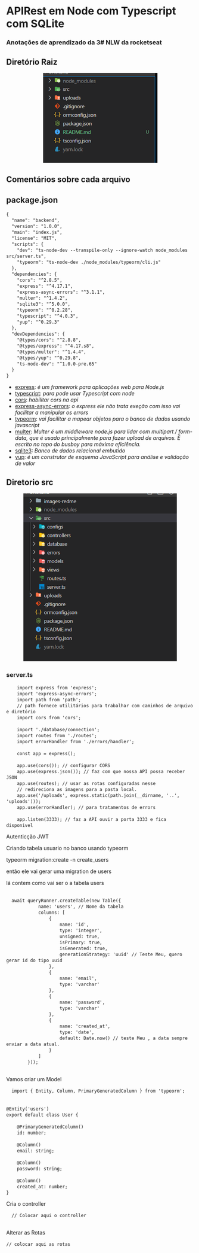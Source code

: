 # APIRest em Node com Typescript com SQLite
### Anotações de aprendizado da 3# NLW da rocketseat

## Diretório Raiz

<p align="center">
  <img src="./images-redme/diretorio-root.PNG">
</p>

## Comentários sobre cada arquivo


## package.json

```
{
  "name": "backend",
  "version": "1.0.0",
  "main": "index.js",
  "license": "MIT",
  "scripts": {
    "dev": "ts-node-dev --transpile-only --ignore-watch node_modules src/server.ts",
    "typeorm": "ts-node-dev ./node_modules/typeorm/cli.js"
  },
  "dependencies": {
    "cors": "^2.8.5",
    "express": "^4.17.1",
    "express-async-errors": "^3.1.1",
    "multer": "^1.4.2",
    "sqlite3": "^5.0.0",
    "typeorm": "^0.2.28",
    "typescript": "^4.0.3",
    "yup": "^0.29.3"
  },
  "devDependencies": {
    "@types/cors": "^2.8.8",
    "@types/express": "^4.17.s8",
    "@types/multer": "^1.4.4",
    "@types/yup": "^0.29.8",
    "ts-node-dev": "^1.0.0-pre.65"
  }
}

```

* [express](https://expressjs.com/pt-br/):  _é um framework para aplicações web para Node.js_
* [typescript](https://www.npmjs.com/package/typescript): _para pode usar Typescript com node_
* [cors](https://www.npmjs.com/package/cors): _habilitar cors na api_
* [express-async-errors](https://www.npmjs.com/package/express-async-errors): _o express ele não trata exeção com isso vai facilitar a manipular os errors_
* [typeorm](https://typeorm.io/#/): _vai facilitar a mapear objetos para o banco de dados usando javascript_
* [multer](https://www.npmjs.com/package/multer): _Multer é um middleware node.js para lidar com multipart / form-data, que é usado principalmente para fazer upload de arquivos. É escrito no topo do busboy para máxima eficiência._ 
* [sqlite3](https://www.npmjs.com/package/sqlite3): _Banco de dados relacional embutido_
* [yup](https://www.npmjs.com/package/yup): _é um construtor de esquema JavaScript para análise e validação de valor_

## Diretorio src

<p align="center">
    <img src="./images-redme/diretorio-src.PNG">
</p>

### server.ts

```
    import express from 'express';
    import 'express-async-errors';
    import path from 'path';
    // path fornece utilitários para trabalhar com caminhos de arquivo e diretório
    import cors from 'cors';

    import './database/connection';
    import routes from './routes';
    import errorHandler from './errors/handler';

    const app = express();

    app.use(cors()); // configurar CORS
    app.use(express.json()); // faz com que nossa API possa receber JSON
    app.use(routes); // usar as rotas configuradas nesse
    // redireciona as imagens para a pasta local.
    app.use('/uploads', express.static(path.join(__dirname, '..', 'uploads'))); 
    app.use(errorHandler); // para tratamentos de errors

    app.listen(3333); // faz a API ouvir a porta 3333 e fica disponivel
```


Autenticção JWT

Criando tabela usuario no banco usando typeorm

typeorm migration:create -n create_users

então ele vai gerar uma migration de users

lá contem como vai ser o a tabela users

```

  await queryRunner.createTable(new Table({
            name: 'users', // Nome da tabela
            columns: [
                {
                    name: 'id',
                    type: 'integer',
                    unsigned: true,
                    isPrimary: true,
                    isGenerated: true,
                    generationStrategy: 'uuid' // Teste Meu, quero gerar id do tipo uuid
                },
                {
                    name: 'email',
                    type: 'varchar'
                },
                {
                    name: 'password',
                    type: 'varchar'
                },
                {
                    name: 'created_at',
                    type: 'date',
                    default: Date.now() // teste Meu , a data sempre enviar a data atual.
                }
            ]
        }));


```

Vamos criar um Model 

```
  import { Entity, Column, PrimaryGeneratedColumn } from 'typeorm';


@Entity('users')
export default class User {

    @PrimaryGeneratedColumn()
    id: number;

    @Column()
    email: string;
    
    @Column()
    password: string;
    
    @Column()
    created_at: number;
}

```

Cria o controller 


```
  // Colocar aqui o controller


```

Alterar as Rotas

```
// colocar aqui as rotas
```